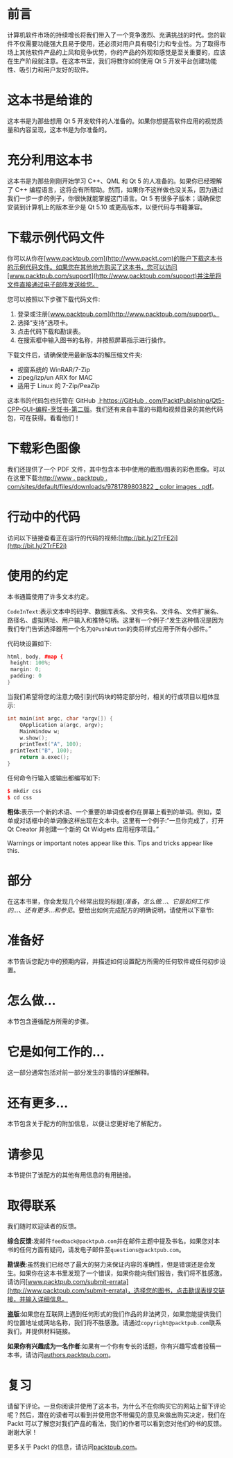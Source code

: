 # 前言

计算机软件市场的持续增长将我们带入了一个竞争激烈、充满挑战的时代。您的软件不仅需要功能强大且易于使用，还必须对用户具有吸引力和专业性。为了取得市场上其他软件产品的上风和竞争优势，你的产品的外观和感觉是至关重要的，应该在生产阶段就注意。在这本书里，我们将教你如何使用 Qt 5 开发平台创建功能性、吸引力和用户友好的软件。

# 这本书是给谁的

这本书是为那些想用 Qt 5 开发软件的人准备的。如果你想提高软件应用的视觉质量和内容呈现，这本书是为你准备的。

# 充分利用这本书

这本书是为那些刚刚开始学习 C++、QML 和 Qt 5 的人准备的。如果你已经理解了 C++ 编程语言，这将会有所帮助。然而，如果你不这样做也没关系，因为通过我们一步一步的例子，你很快就能掌握这门语言。Qt 5 有很多子版本；请确保您安装到计算机上的版本至少是 Qt 5.10 或更高版本，以便代码与书籍兼容。

# 下载示例代码文件

你可以从你在[www.packtpub.com](http://www.packt.com)的账户下载这本书的示例代码文件。如果您在其他地方购买了这本书，您可以访问[www.packtpub.com/support](http://www.packtpub.com/support)并注册将文件直接通过电子邮件发送给您。

您可以按照以下步骤下载代码文件:

1.  登录或注册[www.packtpub.com](http://www.packtpub.com/support)。
2.  选择“支持”选项卡。
3.  点击代码下载和勘误表。
4.  在搜索框中输入图书的名称，并按照屏幕指示进行操作。

下载文件后，请确保使用最新版本的解压缩文件夹:

*   视窗系统的 WinRAR/7-Zip
*   zipeg/izp/un ARX for MAC
*   适用于 Linux 的 7-Zip/PeaZip

这本书的代码包也托管在 GitHub 上[https://GitHub . com/PacktPublishing/Qt5-CPP-GUI-编程-烹饪书-第二版](https://github.com/PacktPublishing/Qt5-CPP-GUI-Programming-Cookbook-Second-Edition)。我们还有来自丰富的书籍和视频目录的其他代码包，可在获得。看看他们！

# 下载彩色图像

我们还提供了一个 PDF 文件，其中包含本书中使用的截图/图表的彩色图像。可以在这里下载:[http://www . packtpub . com/sites/default/files/downloads/9781789803822 _ color images . pdf](_ColorImages.pdf)。

# 行动中的代码

访问以下链接查看正在运行的代码的视频:[http://bit.ly/2TrFE2i](http://bit.ly/2TrFE2i)

# 使用的约定

本书通篇使用了许多文本约定。

`CodeInText`:表示文本中的码字、数据库表名、文件夹名、文件名、文件扩展名、路径名、虚拟网址、用户输入和推特句柄。这里有一个例子:“发生这种情况是因为我们专门告诉选择器用一个名为`QPushButton`的类将样式应用于所有小部件。”

代码块设置如下:

```cpp
html, body, #map {
 height: 100%; 
 margin: 0;
 padding: 0
}
```

当我们希望将您的注意力吸引到代码块的特定部分时，相关的行或项目以粗体显示:

```cpp
int main(int argc, char *argv[]) {
    QApplication a(argc, argv);
    MainWindow w;
    w.show();
    printText("A", 100);
 printText("B", 100);
    return a.exec();
}
```

任何命令行输入或输出都编写如下:

```cpp
$ mkdir css
$ cd css
```

**粗体**:表示一个新的术语、一个重要的单词或者你在屏幕上看到的单词。例如，菜单或对话框中的单词像这样出现在文本中。这里有一个例子:“一旦你完成了，打开 Qt Creator 并创建一个新的 Qt Widgets 应用程序项目。”

Warnings or important notes appear like this. Tips and tricks appear like this.

# 部分

在这本书里，你会发现几个经常出现的标题(*准备*，*怎么做...*、*它是如何工作的...*、*还有更多...*和*参见*。要给出如何完成配方的明确说明，请使用以下章节:

# 准备好

本节告诉您配方中的预期内容，并描述如何设置配方所需的任何软件或任何初步设置。

# 怎么做…

本节包含遵循配方所需的步骤。

# 它是如何工作的…

这一部分通常包括对前一部分发生的事情的详细解释。

# 还有更多…

本节包含关于配方的附加信息，以便让您更好地了解配方。

# 请参见

本节提供了该配方的其他有用信息的有用链接。

# 取得联系

我们随时欢迎读者的反馈。

**综合反馈**:发邮件`feedback@packtpub.com`并在邮件主题中提及书名。如果您对本书的任何方面有疑问，请发电子邮件至`questions@packtpub.com`。

**勘误表**:虽然我们已经尽了最大的努力来保证内容的准确性，但是错误还是会发生。如果你在这本书里发现了一个错误，如果你能向我们报告，我们将不胜感激。请访问[www.packtpub.com/submit-errata](http://www.packtpub.com/submit-errata)，选择您的图书，点击勘误表提交链接，并输入详细信息。

**盗版**:如果您在互联网上遇到任何形式的我们作品的非法拷贝，如果您能提供我们的位置地址或网站名称，我们将不胜感激。请通过`copyright@packtpub.com`联系我们，并提供材料链接。

**如果你有兴趣成为一名作者**:如果有一个你有专长的话题，你有兴趣写或者投稿一本书，请访问[authors.packtpub.com](http://authors.packtpub.com/)。

# 复习

请留下评论。一旦你阅读并使用了这本书，为什么不在你购买它的网站上留下评论呢？然后，潜在的读者可以看到并使用您不带偏见的意见来做出购买决定，我们在 Packt 可以了解您对我们产品的看法，我们的作者可以看到您对他们的书的反馈。谢谢大家！

更多关于 Packt 的信息，请访问[packtpub.com](https://www.packtpub.com/)。